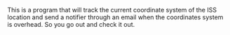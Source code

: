 This is a program that will track the current coordinate system of the ISS location and send a notifier through an email when the coordinates system is overhead. So you go out and check it out.
